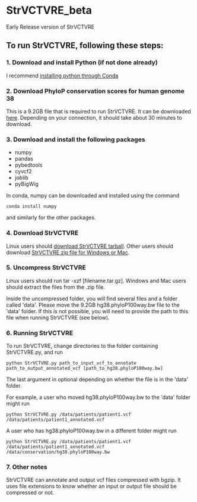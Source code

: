 # StrVCTVRE_beta
Early Release version of StrVCTVRE

## To run StrVCTVRE, following these steps:

### 1. Download and install Python (if not done already)
I recommend [installing python through Conda](https://docs.conda.io/projects/conda/en/latest/user-guide/install/)

### 2. Download PhyloP conservation scores for human genome 38
This is a 9.2GB file that is required to run StrVCTVRE. It can be downloaded [here](http://hgdownload.cse.ucsc.edu/goldenpath/hg38/phyloP100way/hg38.phyloP100way.bw). Depending on your connection, it should take about 30 minutes to download.

### 3. Download and install the following packages
* numpy
* pandas
* pybedtools
* cyvcf2
* joblib
* pyBigWig

In conda, numpy can be downloaded and installed using the command 
```
conda install numpy
```
and similarly for the other packages.

### 4. Download StrVCTVRE
Linux users should [download StrVCTVRE tarball](https://github.com/andrewSharo/StrVCTVRE_beta/archive/v.0.1.tar.gz). Other users should download [StrVCTVRE zip file for Windows or Mac](https://github.com/andrewSharo/StrVCTVRE_beta/archive/v.0.1.zip). 

### 5. Uncompress StrVCTVRE
Linux users should run tar -xzf \[filename.tar.gz\]. Windows and Mac users should extract the files from the .zip file. 

Inside the uncompressed folder, you will find several files and a folder called 'data'. Please move the 9.2GB hg38.phyloP100way.bw file to the 'data' folder. If this is not possible, you will need to provide the path to this file when running StrVCTVRE (see below).

### 6. Running StrVCTVRE
To run StrVCTVRE, change directories to the folder containing StrVCTVRE.py, and run 
```
python StrVCTVRE.py path_to_input_vcf_to_annotate path_to_output_annotated_vcf [path_to_hg38.phyloP100way.bw]
``` 
The last argument in optional depending on whether the file is in the 'data' folder. 

For example, a user who moved hg38.phyloP100way.bw to the 'data' folder might run
```
python StrVCTVRE.py /data/patients/patient1.vcf /data/patients/patient1_annotated.vcf
```
A user who has hg38.phyloP100way.bw in a different folder might run
```
python StrVCTVRE.py /data/patients/patient1.vcf /data/patients/patient1_annotated.vcf /data/conservation/hg38.phyloP100way.bw
```

### 7. Other notes
StrVCTVRE can annotate and output vcf files compressed with bgzip. It uses file extensions to know whether an input or output file should be compressed or not.

